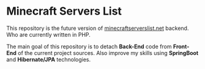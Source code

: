 # Minecraft Servers List
This repository is the future version of [minecraftserverslist.net](https://www.minecraftserverslist.net/) backend. Who are currently written in PHP.

The main goal of this repository is to detach **Back-End** code from **Front-End** of the current project sources. Also improve my skills using **SpringBoot** and **Hibernate/JPA** technologies. 
